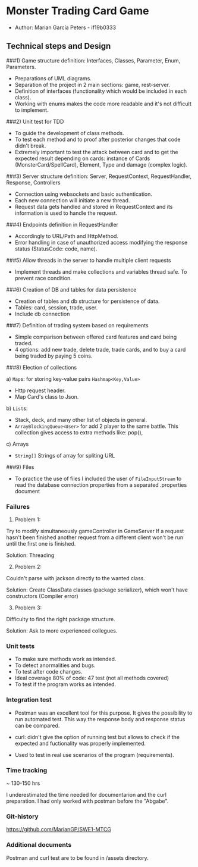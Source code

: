 # Monster Trading Card Game

- Author: Marian García Peters - if19b0333

## Technical steps and Design

###1) Game structure definition: Interfaces, Classes, Parameter, Enum, Parameters.

- Preparations of UML diagrams.
- Separation of the project in 2 main sections: game, rest-server.
- Definition of interfaces (functionality which would be included in each class).
- Working with enums makes the code more readable and it's not difficult to implement.

###2) Unit test for TDD

- To guide the development of class methods.
- To test each method and to proof after posterior changes that code didn't break.
- Extremely important to test the attack between card and to get the expected result
depending on cards: instance of Cards (MonsterCard/SpellCard), Element, Type and damage (complex logic).

###3) Server structure definition: Server, RequestContext, RequestHandler, Response, Controllers

- Connection using websockets and basic authentication.
- Each new connection will initiate a new thread.
- Request data gets handled and stored in RequestContext and its information is used to handle the request.

###4) Endpoints definition in RequestHandler

- Accordingly to URL/Path and HttpMethod.
- Error handling in case of unauthorized access modifying the response status (StatusCode: code, name).

###5) Allow threads in the server to handle multiple client requests

- Implement threads and make collections and variables thread safe. To prevent race condition.

###6) Creation of DB and tables for data persistence

- Creation of tables and db structure for persistence of data.
- Tables: card, session, trade, user.
- Include db connection 

###7) Definition of trading system based on requirements

- Simple comparison between offered card features and card being traded.
- 4 options: add new trade, delete trade, trade cards, and to buy a card being traded by paying 5 coins.

###8) Election of collections

a) `Map`s: for storing key-value pairs `Hashmap<Key,Value>`
    
- Http request header.
- Map Card's class to Json.

b) `List`s:

- Stack, deck, and many other list of objects in general.
- `ArrayBlockingQueue<User>` for add 2 player to the same battle.
This collection gives access to extra methods like: pop(), 

c) Arrays

- `String[]` Strings of array for spliting URL

###9) Files

- To practice the use of files I included the user of ` FileInputStream ` to read
the database connection properties from a separated .properties document

### Failures
1) Problem 1:
   
Try to modify simultaneously gameController in GameServer
If a request hasn't been finished another request from a different client won't be run until the first one is finished.

Solution: Threading

2) Problem 2:
   
Couldn't parse with jackson directly to the wanted class.

Solution: Create ClassData classes (package serializer), which won't have constructors (Compiler error) 

3) Problem 3:

Difficulty to find the right package structure. 

Solution: Ask to more experienced collegues.


### Unit tests 

- To make sure methods work as intended.
- To detect anormalities and bugs.
- To test after code changes.
- Ideal coverage 80% of code: 47 test (not all methods covered)
- To test if the program works as intended.

### Integration test

- Postman was an excellent tool for this purpose. It gives the possibility to 
run automated test. This way the response body and response status can be compared.

- curl: didn't give the option of running test but allows to check if the expected 
and fuctionality was properly implemented. 
  
- Used to test in real use scenarios of the program (requirements).

### Time tracking

~ 130-150 hrs

I underestimated the time needed for documentarion and the curl preparation. I had only
worked with postman before the "Abgabe".

### Git-history

https://github.com/MarianGP/SWE1-MTCG

### Additional documents

Postman and curl test are to be found in /assets directory.



